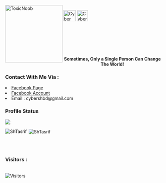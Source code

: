 <div>
<a href="https://github.com/ShTasrif"> <img src="https://avatars.githubusercontent.com/u/85736436?v=4" alt="ToxicNoob" height="185" width="185" align="left"></a>
<br>
<!-- <a href="https://facebook.com/cybershbd"><img align="center" src="https://raw.githubusercontent.com/rahuldkjain/github-profile-readme-generator/master/src/images/icons/Social/facebook.svg" alt="toxicnoobofficial" height="30" width="40"></a>
<br> -->
<a href="https://youtube.com/c/CYBERSH" target="blank"><img align="center" src="https://raw.githubusercontent.com/rahuldkjain/github-profile-readme-generator/master/src/images/icons/Social/youtube.svg" alt="Cyber SH" height="35" width="40" /></a>
<a href="https://t.me/cybershbd" target="blank"><img align="center" src="https://www.freepnglogos.com/uploads/telegram-logo-png-0.png" alt="Cyber SH" height="35" width="35" /></a
 
</div>

<br><br><br><br><br>
<b><p align="center">Sometimes, Only a Single Person Can Change The World!</p></b>
<h3>Contact With Me Via :</h3>
<li> <a href="https://facebook.com/cybershbd">Facebook Page</a></li>
<li> <a href="https://facebook.com/H.CyberSH">Facebook Account</a></li>
<li> Email : cybershbd@gmail.com</li>
<h3>Profile Status </h3>

<img align="center" src="https://metrics.lecoq.io/ShTasrif">

<p><img align="left" src="https://github-readme-stats.vercel.app/api/top-langs?username=ShTasrif&show_icons=true&locale=en&layout=compact&theme=dark" alt="ShTasrif" /></p>

<p>&nbsp;<img align="center" src="https://github-readme-stats.vercel.app/api?username=ShTasrif&show_icons=true&locale=en&theme=dark" alt="ShTasrif" /></p>

<br><br>
<h3>Visitors :</h3>
<br>
<img src="https://profile-counter.glitch.me/ShTasrif/count.svg" alt="Visitors">
